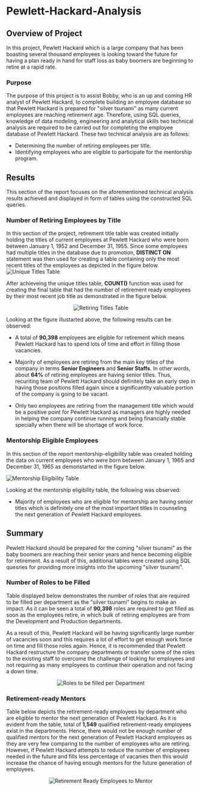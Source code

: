 # Pewlett-Hackard-Analysis

## Overview of Project

In this project, Pewlett Hackard which is a large company that has been boasting several thousand employees is looking toward the future for having a plan ready in hand for staff loss as baby boomers are beginning to retire at a rapid rate.

### Purpose

The purpose of this project is to assist Bobby, who is an up and coming HR analyst of Pewlett Hackard, to complete building an employee database so that Pewlett Hackard is prepared for "silver tsunami" as many current employees are reaching retirement age. Therefore, using SQL queries, knowledge of data modeling, engineering and analytical skills two technical analysis are required to be carried out for completing the employee database of Pewlett Hackard. These two technical analysis are as follows:

- Determining the number of retiring employees per title.
- Identifying employees who are eligible to participate for the mentorship program.

## Results

This section of the report focuses on the aforementioned technical analysis results achieved and displayed in form of tables using the constructed SQL queries.

### Number of Retiring Employees by Title

In this section of the project, retirement title table was created initially holding the titles of current employees at Pewlett Hackard who were born between January 1, 1952 and December 31, 1955. Since some employees had multiple titles in the database due to promotion, **DISTINCT ON** statement was then used for creating a table containing only the most recent titles of the employees as depicted in the figure below.
<br>
![Unique Titles Table](Resources/Unique_titles_table.png)

After achieveing the unique titles table, **COUNT()** function was used for creating the final table that had the number of retirement ready employees by their most recent job title as demonstrated in the figure below.

<div align="center">

![Retiring Titles Table](Resources/Retiring_titles_table.png)
</div>

Looking at the figure illustarted above, the following results can be observed:

- A total of **90,398** employees are eligible for retirement which means Pewlett Hackard has to spend lots of time and effort in filling those vacancies.

- Majority of employees are retiring from the main key titles of the company in terms **Senior Engineers** and **Senior Staffs**. In other words, about **64%** of retiring employees are having senior titles. Thus, recuriting team of Pewlett Hackard should definitely take an early step in having those positions filled again since a significantlty valuable portion of the company is going to be vacant.

- Only two employees are retiring from the management title which would be a positive point for Pewlett Hackard as managers are highly needed in helping the company continue running and being financially stable specially when there will be shortage of work force.

### Mentorship Eligible Employees

In this section of the report mentorship-eligibility table was created holding the data on current employees who were born between January 1, 1965 and December 31, 1965 as demonstarted in the figure below.

![Mentorship Eligibility Table](Resources/Mentorship_eligibility_table.png)

Looking at the mentorship eligibility table, the following was observed:

- Majority of employees who are eligible for mentorship are having senior titles which is definitely one of the most important titles in counseling the next generation of Pewlett Hackard employees.


## Summary

Pewlett Hackard should be prepared for the coming "silver tsunami" as the baby boomers are reaching their senior years and hence becoming eligible for retirement. As a result of this, additional tables were created using SQL quesries for providing more insights into the upcoming "silver tsunami".

### Number of Roles to be Filled

Table displayed below demonstrates the number of roles that are required to be filled per department as the "silver tsunami" begins to make an impact. As it can be seen a total of **90,398** roles are required to get filled as soon as the employees retire, in which bulk of retiring employees are from the Development and Production departments. 

As a result of this, Pewlett Hackard will be having significantly large number of vacancies soon and this requires a lot of effort to get enough work force on time and fill those roles again. Hence, it is recommended that Pewlett Hackard restructure the company departments or transfer some of the roles to the existing staff to overcome the challenge of looking for employees and not requiring as many employees to continue their operation and not facing a down time.

<div align="center">

![Roles to be filled per Department](Resources/Roles_to_filled_per_dept_table.png)
</div>

### Retirement-ready Mentors

Table below depicts the retirement-ready employees by department who are eligible to mentor the next generation of Pewlett Hackard. As it is evident from the table, total of **1,549** qualified retirement-ready employees exist in the departments. Hence, there would not be enough number of qualified mentors for the next generation of Pewlett Hackard employees as they are very few comparing to the number of employees who are retiring. However, if Pewlett Hackard attempts to reduce the number of employees needed in the future and fills less percentage of vacanies then this would increase the chance of having enough mentors for the future generation of employees.

<div align="center">

![Retirement Ready Employees to Mentor](Resources/Retirement_ready_mentors_per_dept_table.png)
</div>